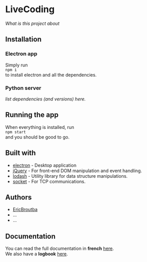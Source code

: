 # LiveCoding
_What is this project about_
## Installation

### Electron app
Simply run  
`npm i`  
to install electron and all the dependencies.  

### Python server
_list dependencies (and  versions) here._
 
## Running the app
When everything is installed, run  
`npm start`  
and you should be good to go.  

## Built with
* [electron](https://electronjs.org/) - Desktop application
* [jQuery](https://jquery.com/) - For front-end DOM manipulation and event handling.
* [lodash](https://lodash.com/) - Utility library for data structure manipulations.
* [socket](https://nodejs.org/api/net.html#net_net) - For TCP communications.

## Authors
* [EricBroutba](https://github.com/EricBroutba)  
* ...
* ...

## Documentation
You can read the full documentation in **french** [here](https://docs.google.com/document/d/1fkNICn0q7WczbRoqzaK3-Cywe4iNDkT-OlqZPiTaOvw/edit?usp=sharing).  
We also have a **logbook** [here](https://docs.google.com/spreadsheets/d/199NcMHqpopsX3ojlcSrUzju_kCopXOCgO8GdGqmlyHM/edit?usp=sharing).  
